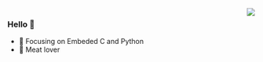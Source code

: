 <img align="right" src="https://github-readme-stats.vercel.app/api?username=Shaw-W&show_icons=true&icon_color=CE1D2D&text_color=718096&bg_color=ffffff&hide_title=true" />

### Hello 👋

- :orange_book: Focusing on Embeded C and Python
- :meat_on_bone: Meat lover
